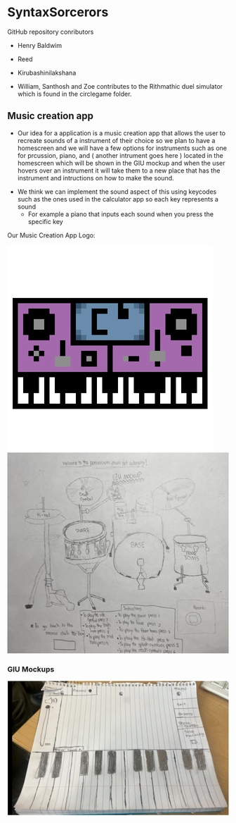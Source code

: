 # SyntaxSorcerors
GitHub repository conributors 
* Henry Baldwim
* Reed
* Kirubashinilakshana

* William, Santhosh and Zoe contributes to the Rithmathic duel simulator which is found in the circlegame folder.
## Music creation app
* Our idea for a application is a music creation app that allows the user to recreate sounds of a instrument of their choice so we plan to have a homescreen and we will have a few options for instruments such as one for prcussion, piano, and ( another intrument goes here ) located in the homescreen which will be shown in the GIU mockup and when the user hovers over an instrument it will take them to a new place that has the instrument and intructions on how to make the sound.
- We think we can implement the sound aspect of this using keycodes such as the ones used in the calculator app so each key represents a sound
  - For example a piano that inputs each sound when you press the specific key

Our Music Creation App Logo:

![Running App](https://github.com/HenryBald/SyntaxSorcerors/blob/main/musicprogram/assets/Piano.png)
 ![](https://github.com/HenryBald/SyntaxSorcerors/blob/main/musicprogram/assets/Drums.png)
### GIU Mockups
![](https://github.com/HenryBald/SyntaxSorcerors/blob/main/musicprogram/assets/music2Piano.png)
    
